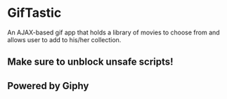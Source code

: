 # GifTastic

An AJAX-based gif app that holds a library of movies to choose from and allows user to add to his/her collection. 

## Make sure to unblock unsafe scripts!
## Powered by Giphy
